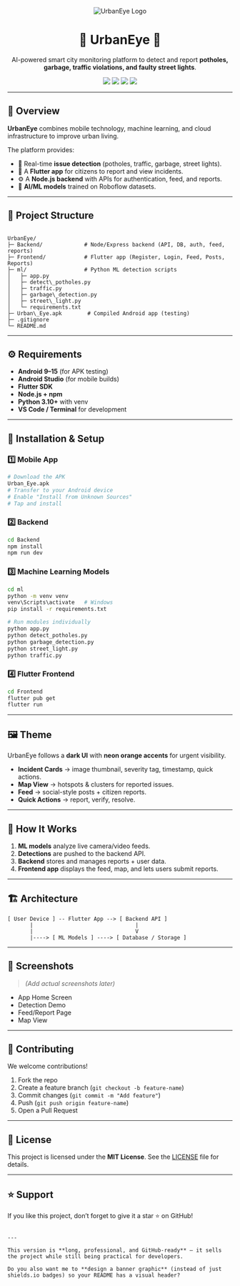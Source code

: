 
<!-- Banner -->
<p align="center">
  <img src="https://img.shields.io/badge/UrbanEye-Smart%20City%20AI-brightgreen?style=for-the-badge" alt="UrbanEye Logo" />
</p>

<h1 align="center">🌆 UrbanEye 🚦</h1>
<p align="center">
  AI-powered smart city monitoring platform to detect and report <b>potholes, garbage, traffic violations, and faulty street lights</b>.
</p>

<p align="center">
  <a href="https://flutter.dev/"><img src="https://img.shields.io/badge/Flutter-02569B?style=for-the-badge&logo=flutter&logoColor=white"></a>
  <a href="https://nodejs.org/"><img src="https://img.shields.io/badge/Node.js-339933?style=for-the-badge&logo=node.js&logoColor=white"></a>
  <a href="https://expressjs.com/"><img src="https://img.shields.io/badge/Express.js-000000?style=for-the-badge&logo=express&logoColor=white"></a>
  <a href="https://www.python.org/"><img src="https://img.shields.io/badge/Python-3776AB?style=for-the-badge&logo=python&logoColor=white"></a>
</p>

---

## 🚀 Overview
**UrbanEye** combines mobile technology, machine learning, and cloud infrastructure to improve urban living.  

The platform provides:
- 📸 Real-time **issue detection** (potholes, traffic, garbage, street lights).  
- 📱 A **Flutter app** for citizens to report and view incidents.  
- ⚙️ A **Node.js backend** with APIs for authentication, feed, and reports.  
- 🧠 **AI/ML models** trained on Roboflow datasets.  

---

## 📂 Project Structure
```

UrbanEye/
├─ Backend/             # Node/Express backend (API, DB, auth, feed, reports)
├─ Frontend/            # Flutter app (Register, Login, Feed, Posts, Reports)
├─ ml/                  # Python ML detection scripts
│   ├─ app.py
│   ├─ detect\_potholes.py
│   ├─ traffic.py
│   ├─ garbage\_detection.py
│   ├─ street\_light.py
│   └─ requirements.txt
├─ Urban\_Eye.apk        # Compiled Android app (testing)
├─ .gitignore
└─ README.md

````

---

## ⚙️ Requirements
- **Android 9–15** (for APK testing)  
- **Android Studio** (for mobile builds)  
- **Flutter SDK**  
- **Node.js + npm**  
- **Python 3.10+** with venv  
- **VS Code / Terminal** for development  

---

## 🔧 Installation & Setup

### 1️⃣ Mobile App
```bash
# Download the APK
Urban_Eye.apk
# Transfer to your Android device
# Enable "Install from Unknown Sources"
# Tap and install
````

### 2️⃣ Backend

```bash
cd Backend
npm install
npm run dev
```

### 3️⃣ Machine Learning Models

```bash
cd ml
python -m venv venv
venv\Scripts\activate   # Windows
pip install -r requirements.txt

# Run modules individually
python app.py
python detect_potholes.py
python garbage_detection.py
python street_light.py
python traffic.py
```

### 4️⃣ Flutter Frontend

```bash
cd Frontend
flutter pub get
flutter run
```

---

## 🖼️ Theme

UrbanEye follows a **dark UI** with **neon orange accents** for urgent visibility.

* **Incident Cards** → image thumbnail, severity tag, timestamp, quick actions.
* **Map View** → hotspots & clusters for reported issues.
* **Feed** → social-style posts + citizen reports.
* **Quick Actions** → report, verify, resolve.

---

## 🧩 How It Works

1. **ML models** analyze live camera/video feeds.
2. **Detections** are pushed to the backend API.
3. **Backend** stores and manages reports + user data.
4. **Frontend app** displays the feed, map, and lets users submit reports.

---

## 🏗️ Architecture

```
[ User Device ] -- Flutter App --> [ Backend API ]
       |                                |
       |                                V
       |----> [ ML Models ] ----> [ Database / Storage ]
```

---

## 📸 Screenshots

> *(Add actual screenshots later)*

* App Home Screen
* Detection Demo
* Feed/Report Page
* Map View

---

## 🤝 Contributing

We welcome contributions!

1. Fork the repo
2. Create a feature branch (`git checkout -b feature-name`)
3. Commit changes (`git commit -m "Add feature"`)
4. Push (`git push origin feature-name`)
5. Open a Pull Request

---

## 📜 License

This project is licensed under the **MIT License**.
See the [LICENSE](LICENSE) file for details.

---

## ⭐ Support

If you like this project, don’t forget to give it a star ⭐ on GitHub!

```

---

This version is **long, professional, and GitHub-ready** — it sells the project while still being practical for developers.  

Do you also want me to **design a banner graphic** (instead of just shields.io badges) so your README has a visual header?
```

